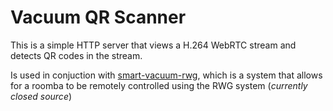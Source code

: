 # Vacuum QR Scanner

This is a simple HTTP server that views a H.264 WebRTC stream and detects QR codes in the stream.

Is used in conjuction with [smart-vacuum-rwg](https://github.com/OlliePugh/smart-vacuum-rwg), which is a system that allows for a roomba to be remotely controlled using the RWG system (_currently closed source_)

